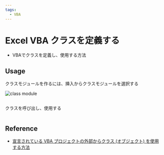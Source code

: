 ```yaml
---
tags:
  - VBA
---
```


# Excel VBA クラスを定義する

- VBAでクラスを定義し、使用する方法

## Usage

クラスモジュールを作るには、挿入からクラスモジュールを選択する

![class module]()

```VBScript

```

クラスを呼び出し、使用する

```VBScript

```

## Reference
- [宣言されている VBA プロジェクトの外部からクラス (オブジェクト) を使用する方法](https://learn.microsoft.com/ja-jp/previous-versions/office/troubleshoot/office-developer/set-up-vb-project-using-class)